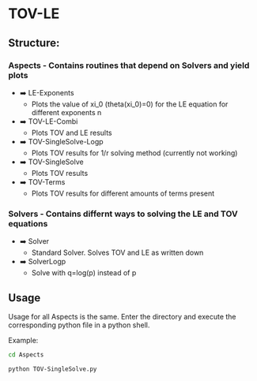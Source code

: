 # TOV-LE

## Structure:

### Aspects - Contains routines that depend on Solvers and yield plots

* :arrow_right: LE-Exponents
  * Plots the value of xi_0 (theta(xi_0)=0) for the LE equation for different exponents n
* :arrow_right: TOV-LE-Combi
  * Plots TOV and LE results
* :arrow_right: TOV-SingleSolve-Logp
  * Plots TOV results for 1/r solving method (currently not working)
* :arrow_right: TOV-SingleSolve
  * Plots TOV results
* :arrow_right: TOV-Terms
  * Plots TOV results for different amounts of terms present

### Solvers - Contains differnt ways to solving the LE and TOV equations

* :arrow_right: Solver
  * Standard Solver. Solves TOV and LE as written down
* :arrow_right: SolverLogp
  * Solve with q=log(p) instead of p

## Usage

Usage for all Aspects is the same. Enter the directory and execute the corresponding python file in a python shell.

Example:

```bash
cd Aspects

python TOV-SingleSolve.py
```
